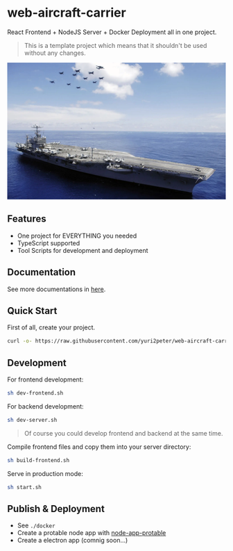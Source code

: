 # web-aircraft-carrier

React Frontend + NodeJS Server + Docker Deployment all in one project.

> This is a template project which means that it shouldn't be used without any changes.

![](./docs/assets/banner.webp)

## Features

- One project for EVERYTHING you needed
- TypeScript supported
- Tool Scripts for development and deployment

## Documentation

See more documentations in [here](./docs/main.md).

## Quick Start

First of all, create your project.

```bash
curl -o- https://raw.githubusercontent.com/yuri2peter/web-aircraft-carrier/main/scripts/create-project.sh | bash
```

## Development

For frontend development:

```bash
sh dev-frontend.sh
```

For backend development:

```bash
sh dev-server.sh
```

> Of course you could develop frontend and backend at the same time.

Compile frontend files and copy them into your server directory:

```bash
sh build-frontend.sh
```

Serve in production mode:

```bash
sh start.sh
```

## Publish & Deployment

- See `./docker`
- Create a protable node app with [node-app-protable](https://github.com/yuri2peter/node-app-protable)
- Create a electron app (comnig soon...)
